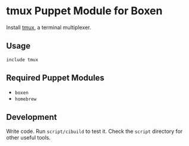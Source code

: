 # tmux Puppet Module for Boxen

Install [tmux](http://tmux.sourceforge.net/), a terminal multiplexer.

## Usage

```puppet
include tmux
```

## Required Puppet Modules

* `boxen`
* `homebrew`

## Development

Write code. Run `script/cibuild` to test it. Check the `script`
directory for other useful tools.
